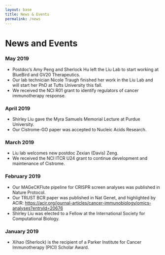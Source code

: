 ```yaml
---
layout: base
title: News & Events
permalink: /news
---
```


# News and Events

### May 2019
- Postdoc’s Amy Peng and Sherlock Hu left the Liu Lab to start working at BlueBird and GV20 Therapeutics. 
- Our lab technician Nicole Traugh finished her work in the Liu Lab and will start her PhD at Tufts University this fall.
- We received the NCI R01 grant to identify regulators of cancer immunotherapy response.

### April 2019
- Shirley Liu gave the Myra Samuels Memorial Lecture at Purdue University.
- Our Cistrome-GO paper was accepted to Nucleic Acids Research. 

### March 2019
- Liu lab welcomes new postdoc Zexian (Davis) Zeng.
- We received the NCI ITCR U24 grant to continue development and maintenance of Cistrome.

### February 2019
- Our MAGeCKFlute pipeline for CRISPR screen analyses was published in Nature Protocol.
- Our TRUST BCR paper was published in Nat Genet, and highlighted by ACIR: https://acir.org/journal-articles/cancer-immunobiology/omics-analyses?entryId=20676
- Shirley Liu was elected to a Fellow at the International Society for Computational Biology.

### January 2019
- Xihao (Sherlock) is the recipient of a Parker Institute for Cancer Immunotherapy (PICI) Scholar Award.
